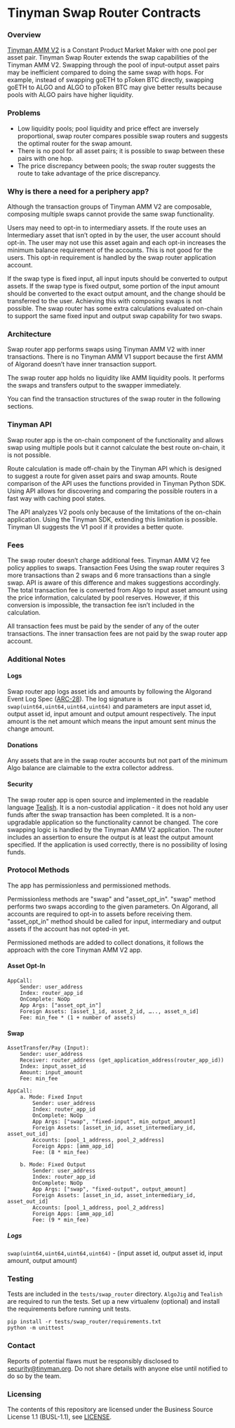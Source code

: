 # Tinyman Swap Router Contracts

### Overview

[Tinyman AMM V2](https://github.com/tinymanorg/tinyman-amm-contracts-v2) is a Constant Product Market Maker with one pool per asset pair.
Tinyman Swap Router extends the swap capabilities of the Tinyman AMM V2.
Swapping through the pool of input-output asset pairs may be inefficient compared to doing the same swap with hops.
For example, instead of swapping goETH to pToken BTC directly, swapping goETH to ALGO and ALGO to pToken BTC may give better results because pools with ALGO pairs have higher liquidity.

### Problems

- Low liquidity pools; pool liquidity and price effect are inversely proportional, swap router compares possible swap routers and suggests the optimal router for the swap amount.
- There is no pool for all asset pairs; it is possible to swap between these pairs with one hop.
- The price discrepancy between pools; the swap router suggests the route to take advantage of the price discrepancy.

### Why is there a need for a periphery app?

Although the transaction groups of Tinyman AMM V2 are composable, composing multiple swaps cannot provide the same swap functionality.

Users may need to opt-in to intermediary assets. If the route uses an Intermediary asset that isn’t opted in by the user, the user account should opt-in. The user may not use this asset again and each opt-in increases the minimum balance requirement of the accounts. This is not good for the users. This opt-in requirement is handled by the swap router application account.

If the swap type is fixed input, all input inputs should be converted to output assets. If the swap type is fixed output, some portion of the input amount should be converted to the exact output amount, and the change should be transferred to the user. Achieving this with composing swaps is not possible. The swap router has some extra calculations evaluated on-chain to support the same fixed input and output swap capability for two swaps.

### Architecture

Swap router app performs swaps using Tinyman AMM V2 with inner transactions. There is no Tinyman AMM V1 support because the first AMM of Algorand doesn’t have inner transaction support.

The swap router app holds no liquidity like AMM liquidity pools. It performs the swaps and transfers output to the swapper immediately.

You can find the transaction structures of the swap router in the following sections. 

### Tinyman API

Swap router app is the on-chain component of the functionality and allows swap using multiple pools but it cannot calculate the best route on-chain, it is not possible.

Route calculation is made off-chain by the Tinyman API which is designed to suggest a route for given asset pairs and swap amounts. Route comparison of the API uses the functions provided in Tinyman Python SDK. Using API allows for discovering and comparing the possible routers in a fast way with caching pool states.

The API analyzes V2 pools only because of the limitations of the on-chain application. Using the Tinyman SDK, extending this limitation is possible. Tinyman UI suggests the V1 pool if it provides a better quote.

### Fees

The swap router doesn’t charge additional fees. Tinyman AMM V2 fee policy applies to swaps.
Transaction Fees
Using the swap router requires 3 more transactions than 2 swaps and 6 more transactions than a single swap. API is aware of this difference and makes suggestions accordingly. The total transaction fee is converted from Algo to input asset amount using the price information, calculated by pool reserves. However, if this conversion is impossible, the transaction fee isn’t included in the calculation.

All transaction fees must be paid by the sender of any of the outer transactions. The inner transaction fees are not paid by the swap router app account.

### Additional Notes

#### Logs

Swap router app logs asset ids and amounts by following the Algorand Event Log Spec ([ARC-28](https://github.com/algorandfoundation/ARCs/blob/main/ARCs/arc-0028.md)).
The log signature is `swap(uint64,uint64,uint64,uint64)` and parameters are input asset id, output asset id, input amount and output amount respectively. The input amount is the net amount which means the input amount sent minus the change amount.

#### Donations

Any assets that are in the swap router accounts but not part of the minimum Algo balance are claimable to the extra collector address.

#### Security

The swap router app is open source and implemented in the readable language [Tealish](https://tealish.tinyman.org). It is a non-custodial application - it does not hold any user funds after the swap transaction has been completed. It is a non-upgradable application so the functionality cannot be changed. The core swapping logic is handled by the Tinyman AMM V2 application. The router includes an assertion to ensure the output is at least the output amount specified. If the application is used correctly, there is no possibility of losing funds.

### Protocol Methods

The app has permissionless and permissioned methods.

Permissionless methods are "swap" and "asset_opt_in". "swap" method performs two swaps according to the given parameters. On Algorand, all accounts are required to opt-in to assets before receiving them. "asset_opt_in" method should be called for input, intermediary and output assets if the account has not opted-in yet.

Permissioned methods are added to collect donations, it follows the approach with the core Tinyman AMM V2 app.

#### Asset Opt-In

```
AppCall:
    Sender: user_address
    Index: router_app_id
    OnComplete: NoOp
    App Args: ["asset_opt_in"]
    Foreign Assets: [asset_1_id, asset_2_id, ….., asset_n_id]
    Fee: min_fee * (1 + number of assets)
```

#### Swap

```
AssetTransfer/Pay (Input):
    Sender: user_address
    Receiver: router_address (get_application_address(router_app_id))
    Index: input_asset_id
    Amount: input_amount
    Fee: min_fee

AppCall:	
    a. Mode: Fixed Input
        Sender: user_address
        Index: router_app_id
        OnComplete: NoOp
        App Args: ["swap", "fixed-input", min_output_amount]
        Foreign Assets: [asset_in_id, asset_intermediary_id, asset_out_id]
        Accounts: [pool_1_address, pool_2_address]
        Foreign Apps: [amm_app_id]
        Fee: (8 * min_fee)

    b. Mode: Fixed Output
        Sender: user_address
        Index: router_app_id
        OnComplete: NoOp
        App Args: ["swap", "fixed-output", output_amount]
        Foreign Assets: [asset_in_id, asset_intermediary_id, asset_out_id]
        Accounts: [pool_1_address, pool_2_address]
        Foreign Apps: [amm_app_id]
        Fee: (9 * min_fee)
```

##### Logs
`swap(uint64,uint64,uint64,uint64)` - (input asset id, output asset id, input amount, output amount)

### Testing

Tests are included in the `tests/swap_router` directory. `AlgoJig` and `Tealish` are required to run the tests.
Set up a new virtualenv (optional) and install the requirements before running unit tests.

```
pip install -r tests/swap_router/requirements.txt
python -m unittest
```

### Contact

Reports of potential flaws must be responsibly disclosed to security@tinyman.org.
Do not share details with anyone else until notified to do so by the team.

### Licensing

The contents of this repository are licensed under the Business Source License 1.1 (BUSL-1.1), see [LICENSE](../../LICENSE).
